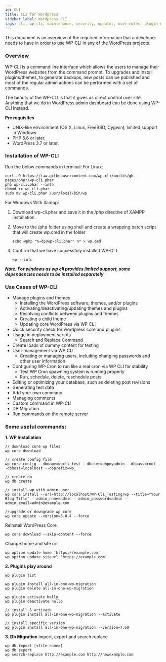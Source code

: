 ```yaml
---
id: CLI
title: CLI for Wordpress
sidebar_label: Wordpress CLI
tags: cli, wp-cli, maintenance, security, updates, user-roles, plugin-updates
---
```


This document is an overview of the required information that a developer needs to have in order to use WP-CLI in any of the WordPress projects.
### Overview

WP-CLI is a command line interface which allows the users to manage their WordPress websites from the command prompt. To upgrades and install plugins/themes, to generate backups, new posts can be published and most of the regular admin actions can be performed with a set of commands.

The beauty of the WP-CLI is that it gives us direct control over site. Anything that we do in WordPress admin dashboard can be done using WP-CLI instead. 

**Pre requisites**
- UNIX-like environment (OS X, Linux, FreeBSD, Cygwin); limited support in Windows 
- PHP 5.6 or later.
- WordPress 3.7 or later.

### Installation of WP-CLI

Run the below commands in terminal:
For Linux:

```
curl -O https://raw.githubusercontent.com/wp-cli/builds/gh-pages/phar/wp-cli.phar
php wp-cli.phar --info
chmod +x wp-cli.phar
sudo mv wp-cli.phar /usr/local/bin/wp
```

For Windows With Xampp:

1. Download wp-cli.phar and save it in the /php directive of XAMPP installation.
2. Move to the /php folder using shell and create a wrapping batch script that will create wp.cmd in the folder

    ```
    echo @php "%~dp0wp-cli.phar" %* > wp.cmd
    ```
3. Confirm that we have successfuly installed WP-CLI.
    ```
    wp --info
    ```

***Note: For windows as wp cli provides limited support, some dependencies needs to be installed separately***

### Use Cases of WP-CLI

- Manage plugins and themes
    - Installing the WordPress software, themes, and/or plugins
    - Activating/deactivating/updating themes and plugins
    - Resolving conflicts between plugins and themes
    - Creating a child theme
    - Updating core WordPress via WP CLI
- Quick security check for wordpress core and plugins
- Usage in deployment scripts
    - Search and Replace Command
- Create loads of dummy content for testing
- User management via WP CLI
    - Creating or managing users, including changing passwords and other user information
- Configuring WP-Cron to run like a real cron via WP CLI for stability
    - Test WP Cron spawning system is running properly
    - Run, schedule, delete, reschedule posts
- Editing or optimizing your database, such as deleting post revisions
- Generating test data 
- Add your own command
- Managing comments
- Custom command in WP-CLI
- DB Migration
- Run commands on the remote server

### Some useful commands:

**1. WP Installation**

```
// download core wp files
wp core download 

// create config file
wp core config --dbname=wpcli_test --dbuser=phpmyadmin --dbpass=root --dbhost=localhost --dbprefix=wp_

// create db
wp db create

// install wp with admin user
wp core install --url=http://localhost/WP-Cli_Testing/wp --title="Your Blog Title" --admin_name=admin --admin_password=admin --admin_email=admin@example.com

//upgrade or downgrade wp core 
wp core update --version=5.8.4 --force
```

Reinstall WordPress Core

```
wp core download --skip-content --force
```

Change home and site url

```
wp option update home 'https://example.com'
wp option update siteurl 'https://example.com'
```

**2. Plugins play around**

```
wp plugin list

wp plugin install all-in-one-wp-migration
wp plugin delete all-in-one-wp-migration

wp plugin activate hello
wp plugin deactivate hello

// install & activate
wp plugin install all-in-one-wp-migration --activate

// install specific version
wp plugin install all-in-one-wp-migration --version=7.60
```

**3. Db Migration**
import, export and search replace

```
wp db import [<file name>]
wp db export
wp search-replace http://example.com http://newexample.com
```